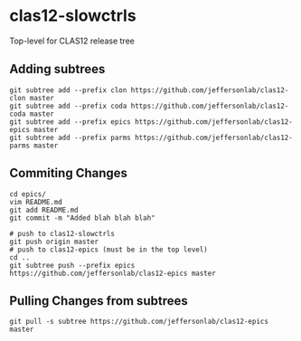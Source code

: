 # clas12-slowctrls
Top-level for CLAS12 release tree

## Adding subtrees
```
git subtree add --prefix clon https://github.com/jeffersonlab/clas12-clon master
git subtree add --prefix coda https://github.com/jeffersonlab/clas12-coda master
git subtree add --prefix epics https://github.com/jeffersonlab/clas12-epics master
git subtree add --prefix parms https://github.com/jeffersonlab/clas12-parms master
```

## Commiting Changes
```
cd epics/
vim README.md
git add README.md
git commit -m "Added blah blah blah"

# push to clas12-slowctrls
git push origin master
# push to clas12-epics (must be in the top level)
cd ..
git subtree push --prefix epics https://github.com/jeffersonlab/clas12-epics master
```

## Pulling Changes from subtrees
```
git pull -s subtree https://github.com/jeffersonlab/clas12-epics master
```

